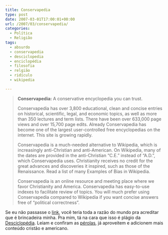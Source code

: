 ```yaml
---
title: Conservapedia
type: post
date: 2007-03-01T17:00:01+00:00
url: /2007/03/conservapedia/
categories:
  - Política
  - Religião
tags:
  - absurdo
  - conservapedia
  - desciclopedia
  - enciclopédia
  - filosofia
  - relgião
  - ridículo
  - wikipedia

---
```

> **Conservapedia:** A conservative encyclopedia you can trust.
>
> Conservapedia has over 3,800 educational, clean and concise entries on historical, scientific, legal, and economic topics, as well as more than 350 lectures and term lists. There have been over 633,000 page views and over 15,700 page edits. Already Conservapedia has become one of the largest user-controlled free encyclopedias on the internet. This site is growing rapidly.
>
> Conservapedia is a much-needed alternative to Wikipedia, which is increasingly anti-Christian and anti-American. On Wikipedia, many of the dates are provided in the anti-Christian “C.E.” instead of “A.D.”, which Conservapedia uses. Christianity receives no credit for the great advances and discoveries it inspired, such as those of the Renaissance. Read a list of many Examples of Bias in Wikipedia.
>
> Conservapedia is an online resource and meeting place where we favor Christianity and America. Conservapedia has easy-to-use indexes to facilitate review of topics. You will much prefer using Conservapedia compared to Wikipedia if you want concise answers free of “political correctness”.

Se eu não passasse o [link][1], você teria toda a razão do mundo pra acreditar que é brincadeira minha. Pra mim, tá na cara que isso é plágio da [Desciclopédia][2]. Leiam e confiram as [pérolas][3], já aproveitem e adicionem mais conteúdo cristão e americano.

 [1]: http://www.conservapedia.com/Main_Page
 [2]: http://desciclo.pedia.ws/wiki/P%C3%A1gina_principal
 [3]: http://jonswift.blogspot.com/2007/02/conservapedia.html

